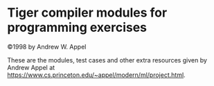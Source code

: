 # Tiger compiler modules for programming exercises

©1998 by Andrew W. Appel

These are the modules, test cases and other extra resources given by Andrew
Appel at <https://www.cs.princeton.edu/~appel/modern/ml/project.html>.

